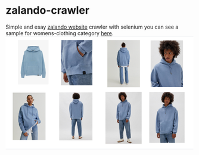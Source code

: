 # zalando-crawler
Simple and esay [zalando website](https://www.zalando.co.uk/women-home/) crawler with selenium you can see a sample for womens-clothing category [here](https://drive.google.com/drive/folders/1JGeYFVz3G6lqequ-Jbruzy8h8MuvxD9Z).
![alt zalando](https://github.com/maralzar/zalando-crawler/blob/main/zalando.png)
